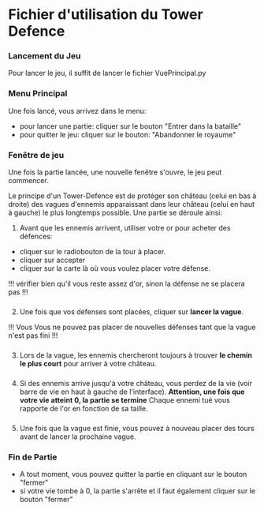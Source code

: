 # Fichier d'utilisation du Tower Defence 
### Lancement du Jeu

Pour lancer le jeu, il suffit de lancer le fichier VuePrincipal.py

### Menu Principal

Une fois lancé, vous arrivez dans le menu: 
- pour lancer une partie: cliquer sur le bouton "Entrer dans la bataille"
- pour quitter le jeu: cliquer sur le bouton: "Abandonner le royaume"

### Fenêtre de jeu

Une fois la partie lancée, une nouvelle fenêtre s'ouvre, le jeu peut commencer.

Le principe d'un Tower-Defence est de protéger son château (celui en bas à droite) des vagues d'ennemis apparaissant dans leur château (celui en haut à gauche) le plus longtemps possible.
Une partie se déroule ainsi:
1. Avant que les ennemis arrivent, utiliser votre or pour acheter des défences:
- cliquer sur le radiobouton de la tour à placer.
- cliquer sur accepter 
- cliquer sur la carte là où vous voulez placer votre défense.

 !!! vérifier bien qu'il vous reste assez d'or, sinon la défense ne se placera pas !!!
 ###
2. Une fois que vos défenses sont placées, cliquer sur **lancer la vague**.

 !!! Vous Vous ne pouvez pas placer de nouvelles défenses tant que la vague n'est pas fini !!!
###
3. Lors de la vague, les ennemis chercheront toujours à trouver **le chemin le plus court** pour arriver à votre château.
###
4. Si des ennemis arrive jusqu'à votre château, vous perdez de la vie (voir barre de vie en haut à gauche de l'interface).
**Attention, une fois que votre vie atteint 0, la partie se termine**
Chaque ennemi tué vous rapporte de l'or en fonction de sa taille.
###
5. Une fois que la vague est finie, vous pouvez à nouveau placer des tours avant de lancer la prochaine vague.

### Fin de Partie

- A tout moment, vous pouvez quitter la partie en cliquant sur le bouton "fermer"
- si votre vie tombe à 0, la partie s'arrête et il faut également cliquer sur le bouton "fermer"
